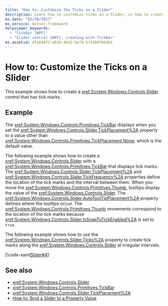 ```yaml
---
title: "How to: Customize the Ticks on a Slider"
description: Learn how to customize ticks on a Slider, or how to create a Slider control that has tick marks, via the included code example in XAML.
ms.date: "03/30/2017"
ms.service: dotnet-framework
helpviewer_keywords: 
  - "TickBar [WPF]"
  - "Slider control [WPF], creating with TickBar"
ms.assetid: 4fa694f2-a620-4b15-be78-5f4286f89361
---
```

# How to: Customize the Ticks on a Slider

This example shows how to create a <xref:System.Windows.Controls.Slider> control that has tick marks.  
  
## Example  

The <xref:System.Windows.Controls.Primitives.TickBar> displays when you set the <xref:System.Windows.Controls.Slider.TickPlacement%2A> property to a value other than <xref:System.Windows.Controls.Primitives.TickPlacement.None>, which is the default value.  
  
The following example shows how to create a <xref:System.Windows.Controls.Slider> with a <xref:System.Windows.Controls.Primitives.TickBar> that displays tick marks. The <xref:System.Windows.Controls.Slider.TickPlacement%2A> and <xref:System.Windows.Controls.Slider.TickFrequency%2A> properties define the location of the tick marks and the interval between them. When you move the <xref:System.Windows.Controls.Primitives.Thumb>, tooltips display the value of the <xref:System.Windows.Controls.Slider>. The <xref:System.Windows.Controls.Slider.AutoToolTipPlacement%2A> property defines where the tooltips occur. The <xref:System.Windows.Controls.Primitives.Thumb> movements correspond to the location of the tick marks because <xref:System.Windows.Controls.Slider.IsSnapToTickEnabled%2A> is set to `true`.  
  
The following example shows how to use the <xref:System.Windows.Controls.Slider.Ticks%2A> property to create tick marks along the <xref:System.Windows.Controls.Slider> at irregular intervals.  
  
[!code-xaml[Slider#4](~/samples/snippets/xaml/VS_Snippets_Wpf/Slider/xaml/window1.xaml#4)]  
  
## See also

- <xref:System.Windows.Controls.Slider>
- <xref:System.Windows.Controls.Primitives.TickBar>
- <xref:System.Windows.Controls.Slider.TickPlacement%2A>
- [How to: Bind a Slider to a Property Value](/previous-versions/dotnet/netframework-3.5/ms788716(v=vs.90))

